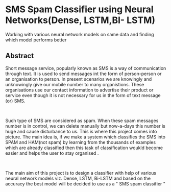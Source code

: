 # SMS Spam Classifier using Neural Networks(Dense, LSTM,BI- LSTM)
Working with various neural network models on same data and finding which model performs better 
## Abstract
Short message service, popularly known as SMS is a way of communication through text. It is used to  send messages int the form of person-person or an organisation to person. In present scenarios we are knowingly and unknowingly give our mobile number to many organistions. These organisations use our contact information to advertise their product or service even though it is not necessary for us in the form of text message (or) SMS. 

<p>&nbsp;</p>

Such type of SMS are considered as spam. When these spam messages  number is in control, we can delete manually but now-a-days this number is huge and cause disturbance to us. This is where this project comes into picture. The main idea is, if we make a system which classifies the SMS into SPAM and HAM(not spam) by learning from the thousands of examples which are already classified  then this task of classification woukld become easier and helps the user to stay organised . 

<p>&nbsp;</p>

The main aim of this project is to design a classifier with help of various neural network models viz. Dense, LSTM, Bi-LSTM and based on the accuracy the best model will be decided to use as a " SMS spam classifier "
